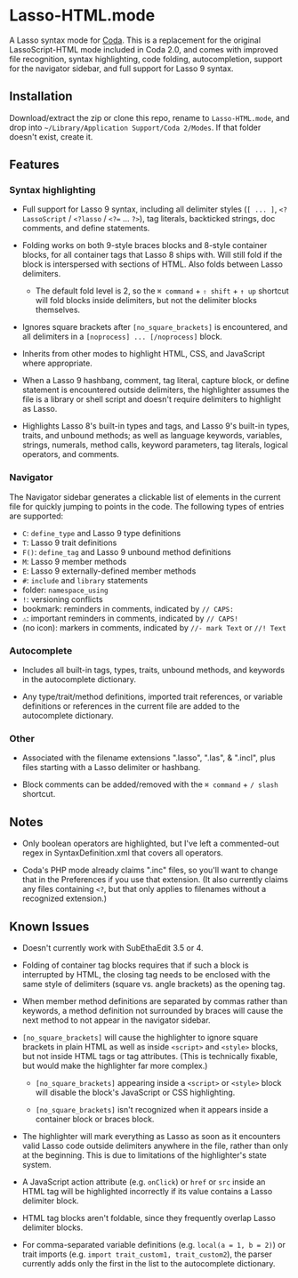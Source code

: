 Lasso-HTML.mode
===============

A Lasso syntax mode for [Coda](http://panic.com/coda). This is a replacement for
the original LassoScript-HTML mode included in Coda 2.0, and comes with improved
file recognition, syntax highlighting, code folding, autocompletion, support for
the navigator sidebar, and full support for Lasso 9 syntax.


Installation
------------

Download/extract the zip or clone this repo, rename to `Lasso-HTML.mode`, and
drop into `~/Library/Application Support/Coda 2/Modes`. If that folder doesn't
exist, create it.


Features
--------

### Syntax highlighting

- Full support for Lasso 9 syntax, including all delimiter styles (`[ ... ]`,
`<?LassoScript` / `<?lasso` / `<?=` ... `?>`), tag literals, backticked strings,
doc comments, and define statements.

- Folding works on both 9-style braces blocks and 8-style container blocks, for
all container tags that Lasso 8 ships with. Will still fold if the block is
interspersed with sections of HTML. Also folds between Lasso delimiters.

  - The default fold level is 2, so the `⌘ command` + `⇧ shift` + `↑ up`
  shortcut will fold blocks inside delimiters, but not the delimiter blocks
  themselves.

- Ignores square brackets after `[no_square_brackets]` is encountered, and all
delimiters in a `[noprocess] ... [/noprocess]` block.

- Inherits from other modes to highlight HTML, CSS, and JavaScript where
appropriate.

- When a Lasso 9 hashbang, comment, tag literal, capture block, or define
statement is encountered outside delimiters, the highlighter assumes the file is
a library or shell script and doesn't require delimiters to highlight as Lasso.

- Highlights Lasso 8's built-in types and tags, and Lasso 9's built-in types,
traits, and unbound methods; as well as language keywords, variables, strings,
numerals, method calls, keyword parameters, tag literals, logical operators, and
comments.

### Navigator

The Navigator sidebar generates a clickable list of elements in the current file
for quickly jumping to points in the code. The following types of entries are
supported:

- `C`: `define_type` and Lasso 9 type definitions
- `T`: Lasso 9 trait definitions
- `F()`: `define_tag` and Lasso 9 unbound method definitions
- `M`: Lasso 9 member methods
- `E`: Lasso 9 externally-defined member methods
- `#`: `include` and `library` statements
- folder: `namespace_using`
- `!`: versioning conflicts
- bookmark: reminders in comments, indicated by `// CAPS:`
- `⚠`: important reminders in comments, indicated by `// CAPS!`
- (no icon): markers in comments, indicated by `//- mark Text` or `//! Text`

### Autocomplete

- Includes all built-in tags, types, traits, unbound methods, and keywords in
the autocomplete dictionary.

- Any type/trait/method definitions, imported trait references, or variable
definitions or references in the current file are added to the autocomplete
dictionary.

### Other

- Associated with the filename extensions ".lasso", ".las", & ".incl", plus
files starting with a Lasso delimiter or hashbang.

- Block comments can be added/removed with the `⌘ command` + `/ slash` shortcut.


Notes
-----

- Only boolean operators are highlighted, but I've left a commented-out regex in
SyntaxDefinition.xml that covers all operators.

- Coda's PHP mode already claims ".inc" files, so you'll want to change that in
the Preferences if you use that extension. (It also currently claims any files
containing `<?`, but that only applies to filenames without a recognized
extension.)


Known Issues
------------

- Doesn't currently work with SubEthaEdit 3.5 or 4.

- Folding of container tag blocks requires that if such a block is interrupted
by HTML, the closing tag needs to be enclosed with the same style of delimiters
(square vs. angle brackets) as the opening tag.

- When member method definitions are separated by commas rather than keywords, a
method definition not surrounded by braces will cause the next method to not
appear in the navigator sidebar.

- `[no_square_brackets]` will cause the highlighter to ignore square brackets in
plain HTML as well as inside `<script>` and `<style>` blocks, but not inside
HTML tags or tag attributes. (This is technically fixable, but would make the
highlighter far more complex.)

  - `[no_square_brackets]` appearing inside a `<script>` or `<style>`
  block will disable the block's JavaScript or CSS highlighting.
  
  - `[no_square_brackets]` isn't recognized when it appears inside a container
  block or braces block.

- The highlighter will mark everything as Lasso as soon as it encounters valid
Lasso code outside delimiters anywhere in the file, rather than only at the
beginning. This is due to limitations of the highlighter's state system.

- A JavaScript action attribute (e.g. `onClick`) or `href` or `src` inside an
HTML tag will be highlighted incorrectly if its value contains a Lasso delimiter
block.

- HTML tag blocks aren't foldable, since they frequently overlap Lasso delimiter
blocks.

- For comma-separated variable definitions (e.g. `local(a = 1, b = 2)`) or trait
imports (e.g. `import trait_custom1, trait_custom2`), the parser currently adds
only the first in the list to the autocomplete dictionary.
